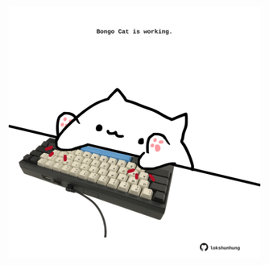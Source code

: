 <!-- built at 24/12/2023, 12:00:39 UTC -->
<p align="center">
  <img width="500" height="500" src="./ReadmeImage.svg">
</p>
